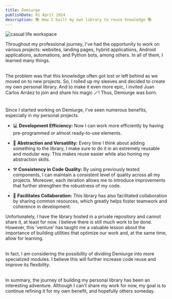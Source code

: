 ```yaml
---
title: Demiurge
publishDate: 01 April 2024
description: 📚 How I built my own library to reuse knowledge 📚
---
```


<img src='/assets/blog/casual-life-3d-workspace.webp' alt='casual life workspace'/>
<br/>

Throughout my professional journey, I've had the opportunity to work on various projects: websites, landing pages, hybrid applications, Android applications, automations, and Python bots, among others. In all of them, I learned many things.
<br/><br/>

The problem was that this knowledge often got lost or left behind as we moved on to new projects. So, I rolled up my sleeves and decided to create my own personal library. And to make it even more epic, I invited Juan Carlos Arráez to join and share his magic 🪄! Thus, Demiurge was born.
<br/><br/>

Since I started working on Demiurge, I've seen numerous benefits, especially in my personal projects.

- 💻 **Development Efficiency:** Now I can work more efficiently by having pre-programmed or almost ready-to-use elements.

- 🧩 **Abstraction and Versatility:** Every time I think about adding something to the library, I make sure to do it in an extremely reusable and modular way. This makes reuse easier while also honing my abstraction skills.

- ⚒️ **Consistency in Code Quality:** By using previously tested components, I can maintain a consistent level of quality across all my projects. Moreover, each iteration allows me to introduce improvements that further strengthen the robustness of my code.

- 🤝 **Facilitates Collaboration:** This library has also facilitated collaboration by sharing common resources, which greatly helps foster teamwork and coherence in development.

Unfortunately, I have the library hosted in a private repository and cannot share it, at least for now. I believe there is still much work to be done. However, this 'venture' has taught me a valuable lesson about the importance of building utilities that optimize our work and, at the same time, allow for learning.
<br/><br/>

In fact, I am considering the possibility of dividing Demiurge into more specialized modules. I believe this will further increase code reuse and improve its flexibility.
<br/><br/>

In summary, the journey of building my personal library has been an interesting adventure. Although I can't share my work for now, my goal is to continue refining it for my own benefit, and hopefully others someday.
